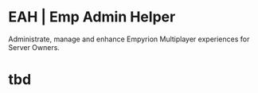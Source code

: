 # EAH | Emp Admin Helper
Administrate, manage and enhance Empyrion Multiplayer experiences for Server Owners.

# tbd
